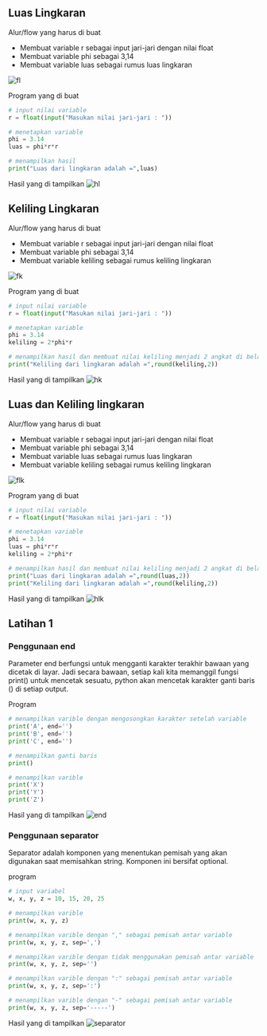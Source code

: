 ## Luas Lingkaran ##

Alur/flow yang harus di buat
* Membuat variable r sebagai input jari-jari dengan nilai float
* Membuat variable phi sebagai 3,14
* Membuat variable luas sebagai rumus luas lingkaran

![fl](https://user-images.githubusercontent.com/123666514/215314665-cc4ac3fb-68fc-4cda-ba98-59b1a228ed40.PNG)

Program yang di buat
```python
# input nilai variable
r = float(input("Masukan nilai jari-jari : "))

# menetapkan variable
phi = 3.14
luas = phi*r*r

# menampilkan hasil
print("Luas dari lingkaran adalah =",luas)
```
Hasil yang di tampilkan
![hl](https://user-images.githubusercontent.com/123666514/215311936-ae089484-201c-45f6-9b1d-18af2d2a0d2d.PNG)

## Keliling Lingkaran ##

Alur/flow yang harus di buat
* Membuat variable r sebagai input jari-jari dengan nilai float
* Membuat variable phi sebagai 3,14
* Membuat variable keliling sebagai rumus keliling lingkaran

![fk](https://user-images.githubusercontent.com/123666514/215314965-f2724a96-054b-4427-a2bd-a8799a8bdf0f.PNG)

Program yang di buat
```python
# input nilai variable
r = float(input("Masukan nilai jari-jari : "))

# menetapkan variable
phi = 3.14
keliling = 2*phi*r

# menampilkan hasil dan membuat nilai keliling menjadi 2 angkat di belang koma
print("Keliling dari lingkaran adalah =",round(keliling,2))
```

Hasil yang di tampilkan
![hk](https://user-images.githubusercontent.com/123666514/215312340-0b0c7f88-f99b-4e52-aea4-ef2ee9b1382c.PNG)

## Luas dan Keliling lingkaran ##

Alur/flow yang harus di buat
* Membuat variable r sebagai input jari-jari dengan nilai float
* Membuat variable phi sebagai 3,14
* Membuat variable luas sebagai rumus luas lingkaran
* Membuat variable keliling sebagai rumus keliling lingkaran

![flk](https://user-images.githubusercontent.com/123666514/215315002-ae511092-507f-4091-be77-96c046f0e951.PNG)

Program yang di buat
```python
# input nilai variable
r = float(input("Masukan nilai jari-jari : "))

# menetapkan variable
phi = 3.14
luas = phi*r*r
keliling = 2*phi*r

# menampilkan hasil dan membuat nilai keliling menjadi 2 angkat di belang koma
print("Luas dari lingkaran adalah =",round(luas,2))
print("Keliling dari lingkaran adalah =",round(keliling,2))
```

Hasil yang di tampilkan
![hlk](https://user-images.githubusercontent.com/123666514/215315194-bb194528-06a9-4221-a84d-929c7d4d55db.PNG)

## Latihan 1 ##

### Penggunaan end ##
Parameter end berfungsi untuk mengganti karakter terakhir bawaan yang dicetak di layar. Jadi secara bawaan, setiap kali kita memanggil fungsi print() untuk mencetak sesuatu, python akan mencetak karakter ganti baris () di setiap output.

Program
```python
# menampilkan varible dengan mengosongkan karakter setelah variable
print('A', end='')
print('B', end='')
print('C', end='')

# menampilkan ganti baris
print()

# menampilkan varible
print('X')
print('Y')
print('Z')
```
Hasil yang di tampilkan
![end](https://user-images.githubusercontent.com/123666514/215315752-b5564bbe-e118-46f8-bf2d-e7f2d8a3b51e.PNG)

### Penggunaan separator ##

Separator adalah komponen yang menentukan pemisah yang akan digunakan saat memisahkan string. Komponen ini bersifat optional. 

program
```python
# input variabel
w, x, y, z = 10, 15, 20, 25 

# menampilkan varible
print(w, x, y, z)

# menampilkan varible dengan "," sebagai pemisah antar variable 
print(w, x, y, z, sep=',')

# menampilkan varible dengan tidak menggunakan pemisah antar variable 
print(w, x, y, z, sep='')

# menampilkan varible dengan ":" sebagai pemisah antar variable 
print(w, x, y, z, sep=':')

# menampilkan varible dengan "-" sebagai pemisah antar variable 
print(w, x, y, z, sep='-----')
```

Hasil yang di tampilkan
![separator](https://user-images.githubusercontent.com/123666514/215316785-8cbf6a9c-1cbb-4302-83d4-dd3fd002620f.PNG)
